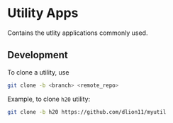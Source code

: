 # Utility Apps

Contains the utlity applications commonly used.

## Development

To clone a utility, use

```sh
git clone -b <branch> <remote_repo>
```

Example, to clone `h20` utility:

```sh
git clone -b h20 https://github.com/dlion11/myutil
```
